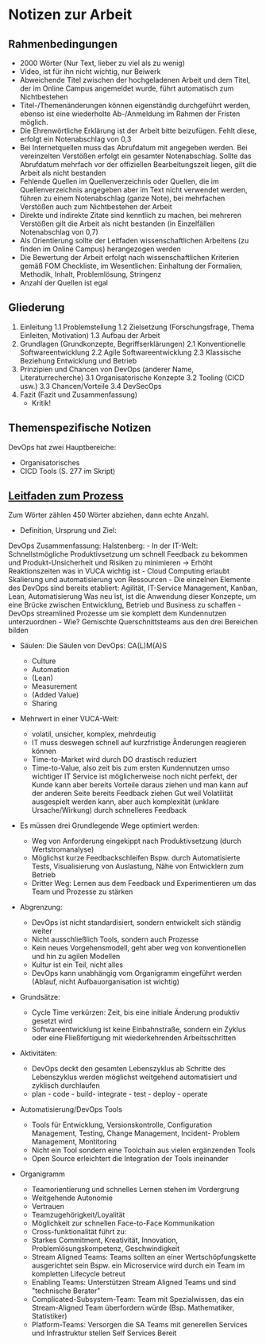 # Notizen zur Arbeit
## Rahmenbedingungen
- 2000 Wörter (Nur Text, lieber zu viel als zu wenig)
- Video, ist für ihn nicht wichtig, nur Beiwerk
- Abweichende Titel zwischen der hochgeladenen Arbeit und dem Titel, der im Online Campus angemeldet wurde, führt automatisch zum Nichtbestehen
- Titel-/Themenänderungen können eigenständig durchgeführt werden, ebenso ist eine wiederholte Ab-/Anmeldung im Rahmen der Fristen möglich.
- Die Ehrenwörtliche Erklärung ist der Arbeit bitte beizufügen. Fehlt diese, erfolgt ein Notenabschlag von 0,3 
- Bei Internetquellen muss das Abrufdatum mit angegeben werden. Bei vereinzelten Verstößen erfolgt ein gesamter Notenabschlag. Sollte das Abrufdatum mehrfach vor der offiziellen Bearbeitungszeit liegen, gilt die Arbeit als nicht bestanden
- Fehlende Quellen im Quellenverzeichnis oder Quellen, die im Quellenverzeichnis angegeben aber im Text nicht verwendet werden, führen zu einem Notenabschlag (ganze Note), bei mehrfachen Verstößen auch zum Nichtbestehen der Arbeit
- Direkte und indirekte Zitate sind kenntlich zu machen, bei mehreren Verstößen gilt die Arbeit als nicht bestanden (in Einzelfällen Notenabschlag von 0,7)
- Als Orientierung sollte der Leitfaden wissenschaftlichen Arbeitens (zu finden im Online Campus) herangezogen werden
- Die Bewertung der Arbeit erfolgt nach wissenschaftlichen Kriterien gemäß FOM Checkliste, im Wesentlichen: Einhaltung der Formalien, Methodik, Inhalt, Problemlösung, Stringenz 
- Anzahl der Quellen ist egal

## Gliederung
1. Einleitung
    1.1 Problemstellung
    1.2 Zielsetzung (Forschungsfrage, Thema Einleiten, Motivation)
    1.3 Aufbau der Arbeit
2. Grundlagen (Grundkonzepte, Begriffserklärungen)
    2.1 Konventionelle Softwareentwicklung
    2.2 Agile Softwareentwicklung
    2.3 Klassische Beziehung Entwicklung und Betrieb
3. Prinzipien und Chancen von DevOps (anderer Name, Literaturrecherche)
    3.1 Organisatorische Konzepte
    3.2 Tooling (CICD usw.)
    3.3 Chancen/Vorteile
    3.4 DevSecOps
4. Fazit (Fazit und Zusammenfassung)
    - Kritik!

## Themenspezifische Notizen
DevOps hat zwei Hauptbereiche: 
- Organisatorisches 
- CICD Tools (S. 277 im Skript)

## [Leitfaden zum Prozess](Leitfaden_Seminararbeiten_Stand_Nov_2020.pdf)


Zum Wörter zählen 450 Wörter abziehen, dann echte Anzahl.


- Definition, Ursprung und Ziel:



DevOps Zusammenfassung:
Halstenberg:
    - In der IT-Welt: Schnellstmögliche Produktivsetzung um schnell Feedback zu bekommen und Produkt-Unsicherheit und Risiken zu minimieren
    -> Erhöht Reaktionszeiten was in VUCA wichtig ist
    - Cloud Computing erlaubt Skalierung und automatisierung von Ressourcen
    - Die einzelnen Elemente des DevOps sind bereits etabliert: Agilität, IT-Service Management, Kanban, Lean, Automatisierung
    Was neu ist, ist die Anwendung dieser Konzepte, um eine Brücke zwischen Entwicklung, Betrieb und Business zu schaffen
    - DevOps streamlined Prozesse um sie komplett dem Kundennutzen unterzuordnen
    - Wie? Gemischte Querschnittsteams aus den drei Bereichen bilden
 - Säulen: Die Säulen von DevOps: CA(L)M(A)S
    - Culture
    - Automation
    - (Lean)
    - Measurement
    - (Added Value)
    - Sharing

 - Mehrwert in einer VUCA-Welt:
    - volatil, unsicher, komplex, mehrdeutig
    - IT muss deswegen schnell auf kurzfristige Änderungen reagieren können
    - Time-to-Market wird durch DO drastisch reduziert
    - Time-to-Value, also zeit bis zum ersten Kundennutzen umso wichtiger
      IT Service ist möglicherweise noch nicht perfekt, der Kunde kann aber bereits
      Vorteile daraus ziehen und man kann auf der anderen Seite bereits Feedback ziehen
      Gut weil Volatilität ausgespielt werden kann, aber auch komplexität (unklare Ursache/Wirkung) durch schnelleres Feedback
    
 - Es müssen drei Grundlegende Wege optimiert werden:
    - Weg von Anforderung eingekippt nach Produktivsetzung (durch Wertstromanalyse)
    - Möglichst kurze Feedbackschleifen Bspw. durch Automatisierte Tests, Visualisierung von Auslastung, Nähe von Entwicklern zum Betrieb
    - Dritter Weg: Lernen aus dem Feedback und Experimentieren um das Team und Prozesse zu stärken

 - Abgrenzung:
    - DevOps ist nicht standardisiert, sondern entwickelt sich ständig weiter
    - Nicht ausschließlich Tools, sondern auch Prozesse
    - Kein neues Vorgehensmodell, geht aber weg von konventionellen und hin zu 
      agilen Modellen
    - Kultur ist ein Teil, nicht alles
    - DevOps kann unabhängig vom Organigramm eingeführt werden (Ablauf, nicht Aufbauorganisation ist wichtig)
 - Grundsätze:
    - Cycle Time verkürzen: Zeit, bis eine initiale Änderung produktiv gesetzt wird
    - Softwareentwicklung ist keine Einbahnstraße, sondern ein Zyklus oder eine 
      Fließfertigung mit wiederkehrenden Arbeitsschritten
 - Aktivitäten:
    - DevOps deckt den gesamten Lebenszyklus ab
      Schritte des Lebenszyklus werden möglichst weitgehend automatisiert und zyklisch durchlaufen
    - plan - code - build- integrate - test - deploy - operate

 - Automatisierung/DevOps Tools
   - Tools für Entwicklung, Versionskontrolle, Configuration Management, Testing,
     Change Management, Incident- Problem Management, Montitoring
   - Nicht ein Tool sondern eine Toolchain aus vielen ergänzenden Tools
   - Open Source erleichtert die Integration der Tools ineinander

 - Organigramm
   - Teamorientierung und schnelles Lernen stehen im Vordergrung
   - Weitgehende Autonomie
   - Vertrauen
   - Teamzugehörigkeit/Loyalität
   - Möglichkeit zur schnellen Face-to-Face Kommunikation
   - Cross-funktionalität
   führt zu:
   - Starkes Commitment, Kreativität, Innovation, Problemlösungskompetenz, Geschwindigkeit
   - Stream Aligned Teams: Teams sollten an einer Wertschöpfungskette ausgerichtet sein
     Bspw. ein Microservice wird durch ein Team im kompletten Lifecycle betreut
   - Enabling Teams: Unterstützen Stream Aligned Teams und sind "technische Berater"
   - Complicated-Subsystem-Team: Team mit Spezialwissen, das ein Stream-Aligned Team überfordern würde (Bsp. Mathematiker, Statistiker)
   - Platform-Teams: Versorgen die SA Teams mit generellen Services und Infrastruktur
     stellen Self Services Bereit 

